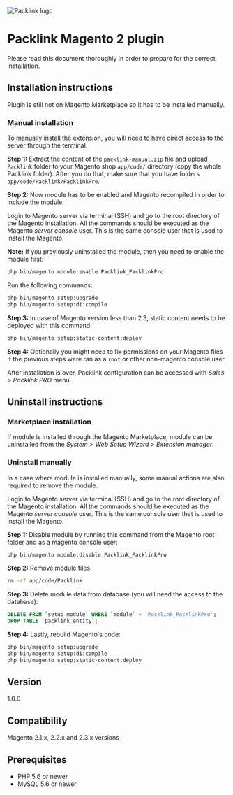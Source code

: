 ![Packlink logo](https://pro.packlink.es/public-assets/common/images/icons/packlink.svg)

# Packlink Magento 2 plugin

Please read this document thoroughly in order to prepare for the correct installation.
 
## Installation instructions
Plugin is still not on Magento Marketplace so it has to be installed manually.

### Manual installation
To manually install the extension, you will need to have direct access to the server through the terminal.

**Step 1:** 
Extract the content of the `packlink-manual.zip` file and 
upload `Packlink` folder to your Magento shop `app/code/` directory 
(copy the whole Packlink folder). After you do that, make sure that you have folders `app/code/Packlink/PacklinkPro`.

**Step 2:** Now module has to be enabled and Magento recompiled in order to include the module.

Login to Magento server via terminal (SSH) and go to the root directory of the Magento installation. 
All the commands should be executed as the Magento _server console_ user. 
This is the same console user that is used to install the Magento. 

**Note:** If you previously uninstalled the module, then you need to enable the module first:
```bash
php bin/magento module:enable Packlink_PacklinkPro

```

Run the following commands:
```bash
php bin/magento setup:upgrade
php bin/magento setup:di:compile
```

**Step 3:** In case of Magento version less than 2.3, static content needs to be deployed with this command:
```bash
php bin/magento setup:static-content:deploy
```

**Step 4:** Optionally you might need to fix permissions on your Magento files if
the previous steps were ran as a `root` or other non-magento console user. 

After installation is over, Packlink configuration can be accessed with _Sales > Packlink PRO_ menu.

## Uninstall instructions
### Marketplace installation
If module is installed through the Magento Marketplace, module can be uninstalled
from the _System > Web Setup Wizard > Extension manager_.

### Uninstall manually
In a case where module is installed manually, some manual actions are also required to remove the module.

Login to Magento server via terminal (SSH) and go to the root directory of the Magento installation. 
All the commands should be executed as the Magento _server console_ user. 
This is the same console user that is used to install the Magento. 

**Step 1:** Disable module by running this command from the Magento root folder and as a magento console user:
```bash
php bin/magento module:disable Packlink_PacklinkPro
```

**Step 2:** Remove module files
```bash
rm -rf app/code/Packlink
```

**Step 3:** Delete module data from database (you will need the access to the database):
```sql
DELETE FROM `setup_module` WHERE `module` = 'Packlink_PacklinkPro';
DROP TABLE `packlink_entity`;
```

**Step 4:** Lastly, rebuild Magento's code:
```bash
php bin/magento setup:upgrade
php bin/magento setup:di:compile
php bin/magento setup:static-content:deploy
```

## Version
1.0.0

## Compatibility
Magento 2.1.x, 2.2.x and 2.3.x versions

## Prerequisites
- PHP 5.6 or newer
- MySQL 5.6 or newer
